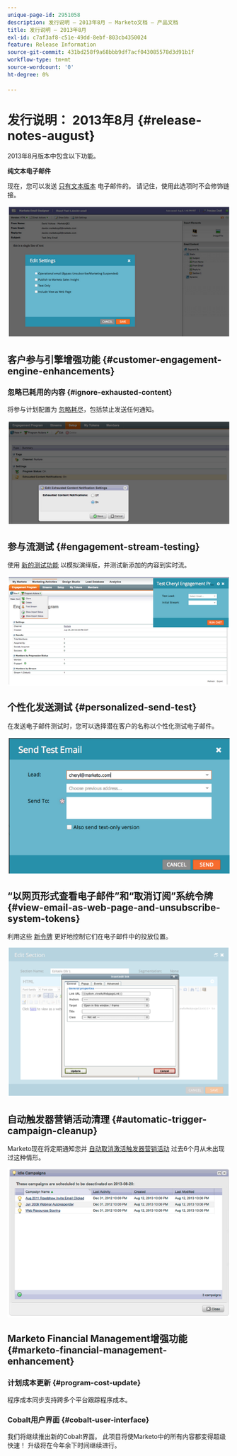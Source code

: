 ```yaml
---
unique-page-id: 2951058
description: 发行说明 — 2013年8月 — Marketo文档 — 产品文档
title: 发行说明 — 2013年8月
exl-id: c7af3af8-c51e-49dd-8ebf-803cb4350024
feature: Release Information
source-git-commit: 431bd258f9a68bbb9df7acf043085578d3d91b1f
workflow-type: tm+mt
source-wordcount: '0'
ht-degree: 0%

---
```


# 发行说明： 2013年8月 {#release-notes-august}

2013年8月版本中包含以下功能。

**纯文本电子邮件**

现在，您可以发送 [只有文本版本](/help/marketo/product-docs/email-marketing/general/creating-an-email/create-a-text-only-email.md) 电子邮件的。 请记住，使用此选项时不会修饰链接。

![](assets/image2014-9-22-16-3a34-3a15.png)

## 客户参与引擎增强功能 {#customer-engagement-engine-enhancements}

### 忽略已耗用的内容 {#ignore-exhausted-content}

将参与计划配置为 [忽略耗尽](/help/marketo/product-docs/email-marketing/drip-nurturing/using-engagement-programs/disable-and-enable-exhausted-content-notifications.md)，包括禁止发送任何通知。

![](assets/image2014-9-22-16-3a34-3a37.png)

## 参与流测试 {#engagement-stream-testing}

使用 [新的测试功能](/help/marketo/product-docs/email-marketing/drip-nurturing/engagement-program-streams/test-an-engagement-stream.md) 以模拟演绎版，并测试新添加的内容到实时流。

![](assets/image2014-9-22-16-3a34-3a56.png)

## 个性化发送测试 {#personalized-send-test}

在发送电子邮件测试时，您可以选择潜在客户的名称以个性化测试电子邮件。

![](assets/image2014-9-22-16-3a35-3a15.png)

## “以网页形式查看电子邮件”和“取消订阅”系统令牌 {#view-email-as-web-page-and-unsubscribe-system-tokens}

利用这些 [新令牌](/help/marketo/product-docs/email-marketing/general/using-tokens/system-tokens-glossary.md) 更好地控制它们在电子邮件中的投放位置。

![](assets/image2014-9-22-16-3a35-3a38.png)

## 自动触发器营销活动清理 {#automatic-trigger-campaign-cleanup}

Marketo现在将定期通知您并 [自动取消激活触发器营销活动](/help/marketo/product-docs/core-marketo-concepts/smart-campaigns/using-smart-campaigns/automatic-trigger-campaign-cleanup.md) 过去6个月从未出现过这种情形。

![](assets/image2014-9-22-16-3a36-3a2.png)

## Marketo Financial Management增强功能 {#marketo-financial-management-enhancement}

### 计划成本更新  {#program-cost-update}

程序成本同步支持跨多个平台跟踪程序成本。

### Cobalt用户界面 {#cobalt-user-interface}

我们将继续推出新的Cobalt界面。 此项目将使Marketo中的所有内容都变得超级快速！ 升级将在今年余下时间继续进行。
